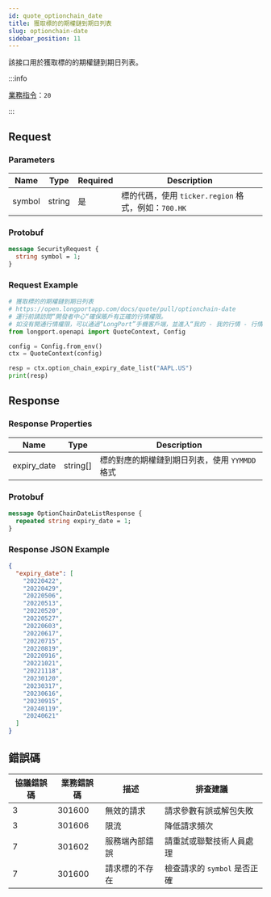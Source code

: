 ```yaml
---
id: quote_optionchain_date
title: 獲取標的的期權鏈到期日列表
slug: optionchain-date
sidebar_position: 11
---
```


該接口用於獲取標的的期權鏈到期日列表。

<SDKLinks module="quote" klass="QuoteContext" method="option_chain_expiry_date_list" />

:::info

[業務指令](../../socket/biz-command)：`20`

:::

## Request

### Parameters

| Name   | Type   | Required | Description                                         |
| ------ | ------ | -------- | --------------------------------------------------- |
| symbol | string | 是       | 標的代碼，使用 `ticker.region` 格式，例如：`700.HK` |

### Protobuf

```protobuf
message SecurityRequest {
  string symbol = 1;
}
```

### Request Example

```python
# 獲取標的的期權鏈到期日列表
# https://open.longportapp.com/docs/quote/pull/optionchain-date
# 運行前請訪問“開發者中心“確保賬戶有正確的行情權限。
# 如沒有開通行情權限，可以通過“LongPort”手機客戶端，並進入“我的 - 我的行情 - 行情商城”購買開通行情權限。
from longport.openapi import QuoteContext, Config

config = Config.from_env()
ctx = QuoteContext(config)

resp = ctx.option_chain_expiry_date_list("AAPL.US")
print(resp)
```

## Response

### Response Properties

| Name        | Type     | Description                                    |
| ----------- | -------- | ---------------------------------------------- |
| expiry_date | string[] | 標的對應的期權鏈到期日列表，使用 `YYMMDD` 格式 |

### Protobuf

```protobuf
message OptionChainDateListResponse {
  repeated string expiry_date = 1;
}
```

### Response JSON Example

```json
{
  "expiry_date": [
    "20220422",
    "20220429",
    "20220506",
    "20220513",
    "20220520",
    "20220527",
    "20220603",
    "20220617",
    "20220715",
    "20220819",
    "20220916",
    "20221021",
    "20221118",
    "20230120",
    "20230317",
    "20230616",
    "20230915",
    "20240119",
    "20240621"
  ]
}
```

## 錯誤碼

| 協議錯誤碼 | 業務錯誤碼 | 描述           | 排查建議                     |
| ---------- | ---------- | -------------- | ---------------------------- |
| 3          | 301600     | 無效的請求     | 請求參數有誤或解包失敗       |
| 3          | 301606     | 限流           | 降低請求頻次                 |
| 7          | 301602     | 服務端內部錯誤 | 請重試或聯繫技術人員處理     |
| 7          | 301600     | 請求標的不存在 | 檢查請求的 `symbol` 是否正確 |
